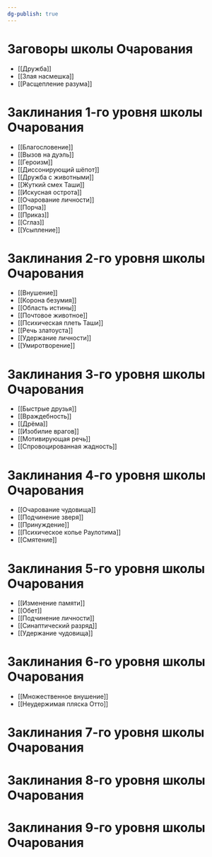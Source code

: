 ```yaml
---
dg-publish: true
---
```

# Заговоры школы Очарования
- [[Дружба]]
- [[Злая насмешка]]
- [[Расщепление разума]]
# Заклинания 1-го уровня школы Очарования
- [[Благословение]]
- [[Вызов на дуэль]]
- [[Героизм]]
- [[Диссонирующий шёпот]]
- [[Дружба с животными]]
- [[Жуткий смех Таши]]
- [[Искусная острота]]
- [[Очарование личности]]
- [[Порча]]
- [[Приказ]]
- [[Сглаз]]
- [[Усыпление]]
# Заклинания 2-го уровня школы Очарования
- [[Внушение]]
- [[Корона безумия]]
- [[Область истины]]
- [[Почтовое животное]]
- [[Психическая плеть Таши]]
- [[Речь златоуста]]
- [[Удержание личности]]
- [[Умиротворение]]
# Заклинания 3-го уровня школы Очарования
- [[Быстрые друзья]]
- [[Враждебность]]
- [[Дрёма]]
- [[Изобилие врагов]]
- [[Мотивирующая речь]]
- [[Спровоцированная жадность]]
# Заклинания 4-го уровня школы Очарования
- [[Очарование чудовища]]
- [[Подчинение зверя]]
- [[Принуждение]]
- [[Психическое копье Раулотима]]
- [[Смятение]]
# Заклинания 5-го уровня школы Очарования
- [[Изменение памяти]]
- [[Обет]]
- [[Подчинение личности]]
- [[Синаптический разряд]]
- [[Удержание чудовища]]
# Заклинания 6-го уровня школы Очарования
- [[Множественное внушение]]
- [[Неудержимая пляска Отто]]
# Заклинания 7-го уровня школы Очарования
# Заклинания 8-го уровня школы Очарования
# Заклинания 9-го уровня школы Очарования

